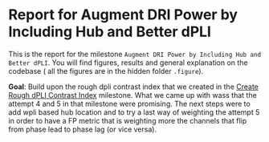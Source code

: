 # Report for Augment DRI Power by Including Hub and Better dPLI
This is the report for the milestone `Augment DRI Power by Including Hub and Better dPLI`. You will find figures, results and general explanation on the codebase ( all the figures are in the hidden folder `.figure`).

**Goal**: Build upon the rough dpli contrast index that we created in the [Create Rough dPLI Contrast Index](./create_rough_dpli_contrasts_indexes) milestone. What we came up with wass that the attempt 4 and 5 in that milestone were promising. The next steps were to add wpli based hub location and to try a last way of weighting the attempt 5 in order to have a FP metric that is weighting more the channels that flip from phase lead to phase lag (or vice versa).